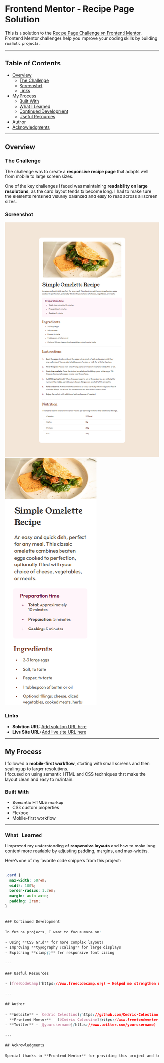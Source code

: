 # Frontend Mentor - Recipe Page Solution

This is a solution to the [Recipe Page Challenge on Frontend Mentor](https://www.frontendmentor.io/challenges/recipe-page-KiTsR8QQKm). Frontend Mentor challenges help you improve your coding skills by building realistic projects.

---

## Table of Contents

- [Overview](#overview)
  - [The Challenge](#the-challenge)
  - [Screenshot](#screenshot)
  - [Links](#links)
- [My Process](#my-process)
  - [Built With](#built-with)
  - [What I Learned](#what-i-learned)
  - [Continued Development](#continued-development)
  - [Useful Resources](#useful-resources)
- [Author](#author)
- [Acknowledgments](#acknowledgments)

---

## Overview

### The Challenge

The challenge was to create a **responsive recipe page** that adapts well from mobile to large screen sizes.  

One of the key challenges I faced was maintaining **readability on large resolutions**, as the card layout tends to become long. I had to make sure the elements remained visually balanced and easy to read across all screen sizes.

### Screenshot

![Screenshot of Desktop Resolution](image.png)
![Screenshot of Mobile Resolution](image-1.png)

### Links

- **Solution URL:** [Add solution URL here](https://your-solution-url.com)  
- **Live Site URL:** [Add live site URL here](https://your-live-site-url.com)

---

## My Process

I followed a **mobile-first workflow**, starting with small screens and then scaling up to larger resolutions.  
I focused on using semantic HTML and CSS techniques that make the layout clean and easy to maintain.

### Built With

- Semantic HTML5 markup  
- CSS custom properties  
- Flexbox  
- Mobile-first workflow  

---

### What I Learned

I improved my understanding of **responsive layouts** and how to make long content more readable by adjusting padding, margins, and max-widths.  

Here’s one of my favorite code snippets from this project:

```css

.card {
  max-width: 50rem;
  width: 100%;
  border-radius: 1.3em;
  margin: auto auto;
  padding: 2rem;
}


### Continued Development

In future projects, I want to focus more on:

- Using **CSS Grid** for more complex layouts  
- Improving **typography scaling** for large displays  
- Exploring **clamp()** for responsive font sizing  

---

### Useful Resources

- [freeCodeCamp](https://www.freecodecamp.org) – Helped me strengthen my understanding of Flexbox and responsive design techniques.  

---

## Author

- **Website** – [Cedric Celestino](https://github.com/Cedric-Celestino)  
- **Frontend Mentor** – [@Cedric-Celestino](https://www.frontendmentor.io/profile/Cedric-Celestino)  
- **Twitter** – [@yourusername](https://www.twitter.com/yourusername)

---

## Acknowledgments

Special thanks to **Frontend Mentor** for providing this project and to the **freeCodeCamp** community for offering excellent tutorials and examples on responsive design.
